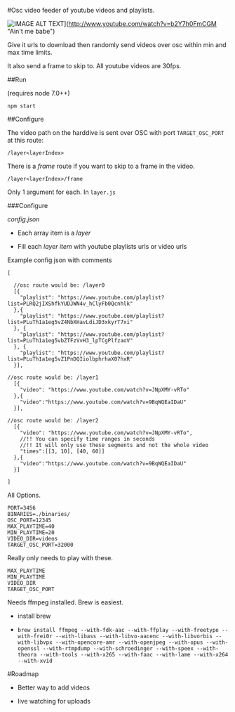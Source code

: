 #Osc video feeder of youtube videos and playlists.

![IMAGE ALT TEXT](http://img.youtube.com/vi/b2Y7h0FmCGM/0.jpg)](http://www.youtube.com/watch?v=b2Y7h0FmCGM "Ain't me babe")

Give it urls to download then randomly send videos over osc within min and max time limits.

It also send a frame to skip to. All youtube videos are 30fps.

##Run

(requires node 7.0++)

`npm start`


##Configure


The video path on the harddive is sent over OSC with port `TARGET_OSC_PORT` at this route:

`/layer<layerIndex>`

There is a _frame_ route if you want to skip to a frame in the video.

`/layer<layerIndex>/frame`

Only 1 argument for each. In `layer.js`


###Configure

_config.json_

- Each array item is a _layer_

- Fill each _layer item_ with youtube playlists urls or video urls

Example config.json with comments

```
[

  //osc route would be: /layer0
  [{
    "playlist": "https://www.youtube.com/playlist?list=PLRQ2jIXShfkYUDJWN4v_hClyFb0Qcnhlk"
  },{
    "playlist": "https://www.youtube.com/playlist?list=PLuTh1a1eg5vZ4NbXHavLdiJD3xkyrT7xi"
  }, {
    "playlist": "https://www.youtube.com/playlist?list=PLuTh1a1eg5vbZTFzVvH3_lpTCgPlfzaoV"
  }, {
    "playlist": "https://www.youtube.com/playlist?list=PLuTh1a1eg5vZ1PnDQIiolbphrhaX07hxR"
  }],

//osc route would be: /layer1
  [{
    "video": "https://www.youtube.com/watch?v=JNpXMY-vRTo"
  },{
    "video":"https://www.youtube.com/watch?v=9BqWQEaIDaU"
  }],

//osc route would be: /layer2
  [{
    "video": "https://www.youtube.com/watch?v=JNpXMY-vRTo",
    //!! You can specify time ranges in seconds
    //!! It will only use these segments and not the whole video
    "times":[[3, 10], [40, 60]]
  },{
    "video":"https://www.youtube.com/watch?v=9BqWQEaIDaU"
  }]

]
```

All Options.

```
PORT=3456
BINARIES=./binaries/
OSC_PORT=12345
MAX_PLAYTIME=40
MIN_PLAYTIME=20
VIDEO_DIR=videos
TARGET_OSC_PORT=32000

```


Really only needs to play with these.

```
MAX_PLAYTIME
MIN_PLAYTIME
VIDEO_DIR
TARGET_OSC_PORT
```



Needs ffmpeg installed. Brew is easiest.

 - install brew

- `brew install ffmpeg --with-fdk-aac --with-ffplay --with-freetype --with-frei0r --with-libass --with-libvo-aacenc --with-libvorbis --with-libvpx --with-opencore-amr --with-openjpeg --with-opus --with-openssl --with-rtmpdump --with-schroedinger --with-speex --with-theora --with-tools --with-x265 --with-faac --with-lame --with-x264 --with-xvid`


#Roadmap

 - Better way to add videos

 - live watching for uploads